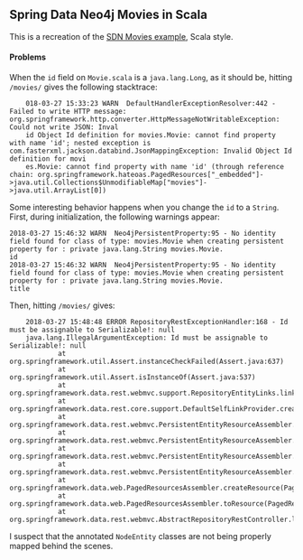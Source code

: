 ## Spring Data Neo4j Movies in Scala
This is a recreation of the [SDN Movies example](https://github.com/neo4j-examples/movies-java-spring-data-neo4j), Scala style.


#### Problems
When the `id` field on `Movie.scala` is a `java.lang.Long`, as it should be, hitting `/movies/` gives the following stacktrace:
```
    018-03-27 15:33:23 WARN  DefaultHandlerExceptionResolver:442 - Failed to write HTTP message: org.springframework.http.converter.HttpMessageNotWritableException: Could not write JSON: Inval
    id Object Id definition for movies.Movie: cannot find property with name 'id'; nested exception is com.fasterxml.jackson.databind.JsonMappingException: Invalid Object Id definition for movi
    es.Movie: cannot find property with name 'id' (through reference chain: org.springframework.hateoas.PagedResources["_embedded"]->java.util.Collections$UnmodifiableMap["movies"]->java.util.ArrayList[0])
```

Some interesting behavior happens when you change the `id` to a `String`. First, during initialization, the following warnings appear:
```
2018-03-27 15:46:32 WARN  Neo4jPersistentProperty:95 - No identity field found for class of type: movies.Movie when creating persistent property for : private java.lang.String movies.Movie.
id
2018-03-27 15:46:32 WARN  Neo4jPersistentProperty:95 - No identity field found for class of type: movies.Movie when creating persistent property for : private java.lang.String movies.Movie.
title
```

Then, hitting `/movies/` gives:
```
    2018-03-27 15:48:48 ERROR RepositoryRestExceptionHandler:168 - Id must be assignable to Serializable!: null
    java.lang.IllegalArgumentException: Id must be assignable to Serializable!: null
            at org.springframework.util.Assert.instanceCheckFailed(Assert.java:637)
            at org.springframework.util.Assert.isInstanceOf(Assert.java:537)
            at org.springframework.data.rest.webmvc.support.RepositoryEntityLinks.linkToSingleResource(RepositoryEntityLinks.java:135)
            at org.springframework.data.rest.core.support.DefaultSelfLinkProvider.createSelfLinkFor(DefaultSelfLinkProvider.java:68)
            at org.springframework.data.rest.webmvc.PersistentEntityResourceAssembler.getSelfLinkFor(PersistentEntityResourceAssembler.java:99)
            at org.springframework.data.rest.webmvc.PersistentEntityResourceAssembler.wrap(PersistentEntityResourceAssembler.java:76)
            at org.springframework.data.rest.webmvc.PersistentEntityResourceAssembler.toResource(PersistentEntityResourceAssembler.java:55)
            at org.springframework.data.rest.webmvc.PersistentEntityResourceAssembler.toResource(PersistentEntityResourceAssembler.java:38)
            at org.springframework.data.web.PagedResourcesAssembler.createResource(PagedResourcesAssembler.java:208)
            at org.springframework.data.web.PagedResourcesAssembler.toResource(PagedResourcesAssembler.java:138)
            at org.springframework.data.rest.webmvc.AbstractRepositoryRestController.lambda$entitiesToResources$2(AbstractRepositoryRestController.java:94)
```

I suspect that the annotated `NodeEntity` classes are not being properly mapped behind the scenes.